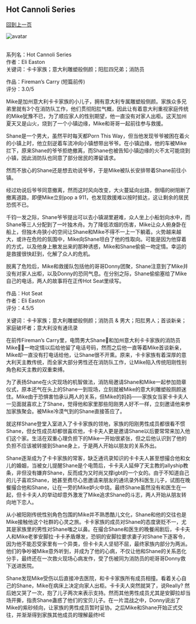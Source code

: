 ## Hot Cannoli Series
[回到上一页](https://boheme13.github.io/Reviews/)  &nbsp;&nbsp;

![avatar](https://images-na.ssl-images-amazon.com/images/S/compressed.photo.goodreads.com/books/1675279324i/95503979.jpg)
<br>
<br>

系列名：Hot Cannoli Series<br>
作者：Eli Easton<br>
关键词：卡卡家族；意大利雕塑般侧颜；阳肛四兄弟；消防员<br>

作品：Fireman’s Carry (短篇前传)<br>
评分：3.0/5<br>

Mike是加州意大利卡卡家族的小儿子，拥有意大利专属雕塑般侧颜。家族众多兄弟里就有3个在消防队工作，他们贯彻阳肛气概，因此让有着意大利重视家庭传统的Mike犹豫不已，为了顺应家人的性别期望，他一直没有对家人出柜。这天加州夏天又是山火，烧到了一个小镇边缘，Mike和哥哥一起前往参与救援。

Shane是一个男大，虽然平时每天都Porn This Way，但当他发现爷爷被困在着火的小镇上时，他立刻逆着车流冲向小镇想带出爷爷。在小镇边缘，他的车被Mike拦下，原来Shane的爷爷拒绝撤离，而Shane也被告知小镇边缘的火不太可能烧到小镇，因此消防队也同意了部分居民的滞留请求。

然而不放心的Shane还是想去劝说爷爷，于是Mike被队长安排带着Shane前往小镇。

经过劝说后爷爷同意撤离，然而这时风向改变，大火蔓延向出路，倒塌的树阻断了撤离道路，即便Mike立刻pop a 911，也发现救援难以按时抵达，这让剩余的居民恐慌不已。

千钧一发之际，Shane爷爷提出可以去小镇湖里避难，众人坐上小船划向水中，而Shane等三人分配到了一叶独木舟。为了降低浓烟的伤害，Mike让众人俯身卧在船上，但独木舟狭小的空间让Shane和Mike不得不一上一下躺着。火势越来越大，或许在危险的氛围中，Mike向Shane坦白了他的性取向。可能是因为他穿着的方式，以及他身上散发出来的那种诱惑，Mike和Shane偷偷一吻定情。幸运的是救援很快赶到，化解了众人的危机。

脱离了危险后，Mike和救援队包括他的哥哥Donny团聚，Shane注意到了Mike并没有对家人出柜，以及Donny的恐同气息。在分别之际，Shane偷偷塞给了Mike自己的电话，两人的故事将在正传Hot Seat里续写。


作品：Hot Seat<br>
作者：Eli Easton<br>
评分：4.5/5<br>

关键词：卡卡家族；意大利雕塑般侧颜；消防员 & 男大；阳肛男人；首谈新亲；家庭破坏者；意大利没有通讯录

在前传Fireman’s Carry里，电筒男大Shane💅和加州意大利卡卡家族的消防员Mike🧑‍🚒一吻定情以后给他留了电话号码，然而之后他一直等着Mike首谈新亲，Mike却一直没有打电话给他，让Shane很不开熏。原来，卡卡家族有着深厚的意大利天主教传统，而全家大部分男性还在消防队工作，让Mike陷入传统阳刚性别角色和天主教的双重束缚。

为了表扬Shane在火灾现场的机智做法，消防局邀请Shane和Mike一起参加勋章仪式，原本还气在头上的Shane一到现场，立刻就被Mike的意大利雕塑般厕颜迷住。Mike由于恐惧害怕承认两人的关系，但Mike的妈妈——家族女当家卡卡夫人一见面就喜欢上了Shane，觉得他和家里那些阳刚男人好不一样，立刻邀请他来参加家族聚会。被Mike冷漠气到的Shane直接答应了。

就这样Shane登堂入室进入了卡卡家族的领地，家族的阳刚男性成员都很看不惯Shane，但女性成员却都很喜欢他，卡卡夫人更是邀请Shane以后要常常来加入他们这个家。生活在双重心理负担下的Mike一开始很紧张，但之后他认识到了他的负担不应该被转接到Shane身上，于是两人开始以朋友的关系外出。

Shane逐渐成为了卡卡家族的常客，缺乏通讯录知识的卡卡夫人甚至想撮合他和女儿的婚姻，当被女儿提醒Shane是个电筒后，卡卡夫人延伸了天主教的allyship教条，非但没有嫌弃Shane，反而成为又时尚又撑igbt的一个女的。由于不知道自己的儿子喜欢Shane，她甚至费尽心思邀请来朋友的通讯录外科医生儿子，试图在晚餐撮合他和Shane，让在一旁的Mike妒火中烧。最终Shane虽然没有和医生在一起，但卡卡夫人的举动却意外激发了Mike追求Shane的斗志，两人开始从朋友转向地下恋人。

从小被阳刚传统性别角色包围的Mike并不熟悉酷儿文化，Shane和他的交往也是Mike接触他这个社群的心灵之旅。卡卡家族的成员对Shane的态度褒贬不一，尤其是家族里的男性对Shane嗤之以鼻。在撮合Shane和医生的晚餐闹剧后，卡卡夫人和Mike老爹安脚拉·卡卡矛盾爆发，恐铜的安脚拉要求妻子对Shane下逐客令，因为他不能忍受家里有一个异类，但卡卡夫人坚韧不屈，最终家族内部分为两派。他们的争吵被Mike意外听到，并成为了他的心病，不仅让他和Shane的关系恶化分手，最终还在一次救火现场心病发作，受了伤被同为消防员的呃哥哥Donny救下送进医院。

Shane发现Mike受伤以后直接冲去医院，和卡卡家族所有成员相撞。看着关心自己的Shane，Mike在病床上决定向家人出柜。卡卡夫人突然就哭了，说Really? 然后她又哭了一次，抱了儿子两次来表示支持。然而其他男性成员尤其是安脚拉却当场开撕，指责Shane蛊惑了他们的宝贝儿子。在一片混战之中，Donny说出了Mike的紫砂倾向，让家族的男性成员暂时妥协。之后Mike和Shane开始正式交往，并渐渐得到家族其他成员的理解最终HE